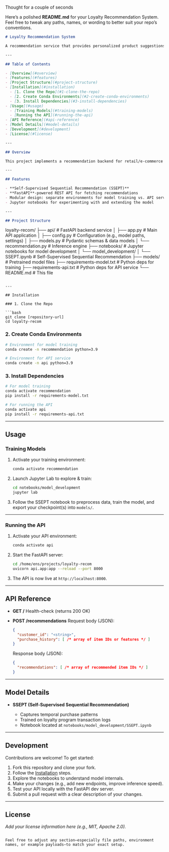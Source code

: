 Thought for a couple of seconds


Here’s a polished **README.md** for your Loyalty Recommendation System. Feel free to tweak any paths, names, or wording to better suit your repo’s conventions.

```markdown
# Loyalty Recommendation System

A recommendation service that provides personalized product suggestions to retail/e-commerce customers based on their purchase history and loyalty data.

---

## Table of Contents

- [Overview](#overview)  
- [Features](#features)  
- [Project Structure](#project-structure)  
- [Installation](#installation)  
  - [1. Clone the Repo](#1-clone-the-repo)  
  - [2. Create Conda Environments](#2-create-conda-environments)  
  - [3. Install Dependencies](#3-install-dependencies)  
- [Usage](#usage)  
  - [Training Models](#training-models)  
  - [Running the API](#running-the-api)  
- [API Reference](#api-reference)  
- [Model Details](#model-details)  
- [Development](#development)  
- [License](#license)  

---

## Overview

This project implements a recommendation backend for retail/e-commerce businesses. It uses sequential recommendation models (SSEPT) to analyze customer purchase patterns and predict future product interests based on loyalty program data.

---

## Features

- **Self-Supervised Sequential Recommendation (SSEPT)**  
- **FastAPI**-powered REST API for fetching recommendations  
- Modular design: separate environments for model training vs. API service  
- Jupyter notebooks for experimenting with and extending the model  

---

## Project Structure

```

loyalty-recom/
├── api/                        # FastAPI backend service
│   ├── app.py                  # Main API application
│   ├── config.py               # Configuration (e.g., model paths, settings)
│   ├── models.py               # Pydantic schemas & data models
│   └── recommendation.py       # Inference engine
├── notebooks/                  # Jupyter notebooks for model development
│   └── model\_development/
│       └── SSEPT.ipynb         # Self-Supervised Sequential Recommendation
├── models/                     # Pretrained model files
├── requirements-model.txt      # Python deps for training
├── requirements-api.txt        # Python deps for API service
└── README.md                   # This file

````

---

## Installation

### 1. Clone the Repo

```bash
git clone [repository-url]
cd loyalty-recom
````

### 2. Create Conda Environments

```bash
# Environment for model training
conda create -n recommendation python=3.9

# Environment for API service
conda create -n api python=3.9
```

### 3. Install Dependencies

```bash
# For model training
conda activate recommendation
pip install -r requirements-model.txt

# For running the API
conda activate api
pip install -r requirements-api.txt
```

---

## Usage

### Training Models

1. Activate your training environment:

   ```bash
   conda activate recommendation
   ```

2. Launch Jupyter Lab to explore & train:

   ```bash
   cd notebooks/model_development
   jupyter lab
   ```

3. Follow the SSEPT notebook to preprocess data, train the model, and export your checkpoint(s) into `models/`.

---

### Running the API

1. Activate your API environment:

   ```bash
   conda activate api
   ```

2. Start the FastAPI server:

   ```bash
   cd /home/ens/projects/loyalty-recom
   uvicorn api.app:app --reload --port 8000
   ```

3. The API is now live at `http://localhost:8000`.

---

## API Reference

* **GET /**
  Health-check (returns 200 OK)

* **POST /recommendations**
  Request body (JSON):

  ```json
  {
    "customer_id": "<string>",
    "purchase_history": [ /* array of item IDs or features */ ]
  }
  ```

  Response body (JSON):

  ```json
  {
    "recommendations": [ /* array of recommended item IDs */ ]
  }
  ```

---

## Model Details

* **SSEPT (Self-Supervised Sequential Recommendation)**

  * Captures temporal purchase patterns
  * Trained on loyalty program transaction logs
  * Notebook located at `notebooks/model_development/SSEPT.ipynb`

---

## Development

Contributions are welcome! To get started:

1. Fork this repository and clone your fork.
2. Follow the [Installation](#installation) steps.
3. Explore the notebooks to understand model internals.
4. Make your changes (e.g., add new endpoints, improve inference speed).
5. Test your API locally with the FastAPI dev server.
6. Submit a pull request with a clear description of your changes.

---

## License

*Add your license information here (e.g., MIT, Apache 2.0).*

```

Feel free to adjust any section—especially file paths, environment names, or example payloads—to match your exact setup.
```
